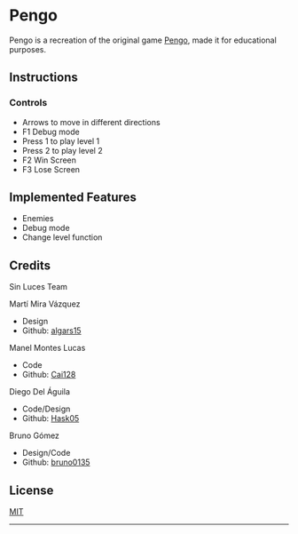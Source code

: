 # Pengo
Pengo is a recreation of the original game [Pengo](https://www.youtube.com/watch?v=3PKho02oEz0), made it for educational purposes.




## Instructions

### Controls
- Arrows to move in different directions
- F1 Debug mode
- Press 1 to play level 1
- Press 2 to play level 2
- F2 Win Screen
- F3 Lose Screen

## Implemented Features
- Enemies
- Debug mode
- Change level function


## Credits
Sin Luces Team

Martí Mira Vázquez 

- Design
- Github: [algars15](https://github.com/algars15)

Manel Montes Lucas 
- Code
- Github: [Cai128](https://github.com/Cai128)

Diego Del Águila
- Code/Design
- Github: [Hask05](https://github.com/Hask05)

Bruno Gómez
- Design/Code
- Github: [bruno0135](https://github.com/bruno0135)
  
## License

[MIT](https://choosealicense.com/licenses/mit/)
****

